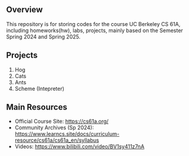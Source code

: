 ## Overview
This repository is for storing codes for the course UC Berkeley CS 61A, including homeworks(hw), labs, projects, mainly based on the Semester Spring 2024 and Spring 2025.

## Projects
1. Hog
2. Cats
3. Ants
4. Scheme (Intepreter)

## Main Resources
- Official Course Site: https://cs61a.org/
- Community Archives (Sp 2024): https://www.learncs.site/docs/curriculum-resource/cs61a/cs61a_en/syllabus
- Videos: https://www.bilibili.com/video/BV1sy411z7nA
